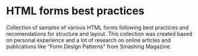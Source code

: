 # HTML forms best practices
Collection of samples of various HTML forms following best practices and recomendations for structure and layout.
This collection was created based on personal experience and a lot of research on online articles and publications like "Form Design Patterns" from Smashing Magazine.
